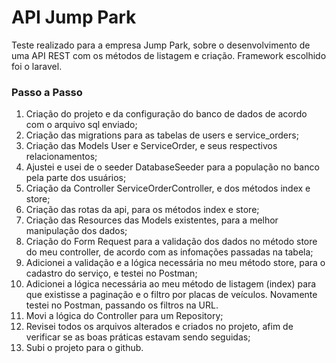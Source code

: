 # API Jump Park

Teste realizado para a empresa Jump Park, sobre o desenvolvimento de uma API REST com os métodos de listagem e criação. Framework escolhido foi o laravel.

### Passo a Passo 

1. Criação do projeto e da configuração do banco de dados de acordo com o arquivo sql enviado;
2. Criação das migrations para as tabelas de users e service_orders;
3. Criação das Models User e ServiceOrder, e seus respectivos relacionamentos;
4. Ajustei e usei de o seeder DatabaseSeeder para a população no banco pela parte dos usuários;
5. Criação da Controller ServiceOrderController, e dos métodos index e store;
6. Criação das rotas da api, para os métodos index e store;
7. Criação das Resources das Models existentes, para a melhor manipulação dos dados;
8. Criação do Form Request para a validação dos dados no método store do meu controller, de acordo com as infomações passadas na tabela;
9. Adicionei a validação e a lógica necessária no meu método store, para o cadastro do serviço, e testei no Postman;
10. Adicionei a lógica necessária ao meu método de listagem (index) para que existisse a paginação e o filtro por placas de veículos. Novamente testei no Postman, passando os filtros na URL.
11. Movi a lógica do Controller para um Repository;
12. Revisei todos os arquivos alterados e criados no projeto, afim de verificar se as boas práticas estavam sendo seguidas;
13. Subi o projeto para o github. 
